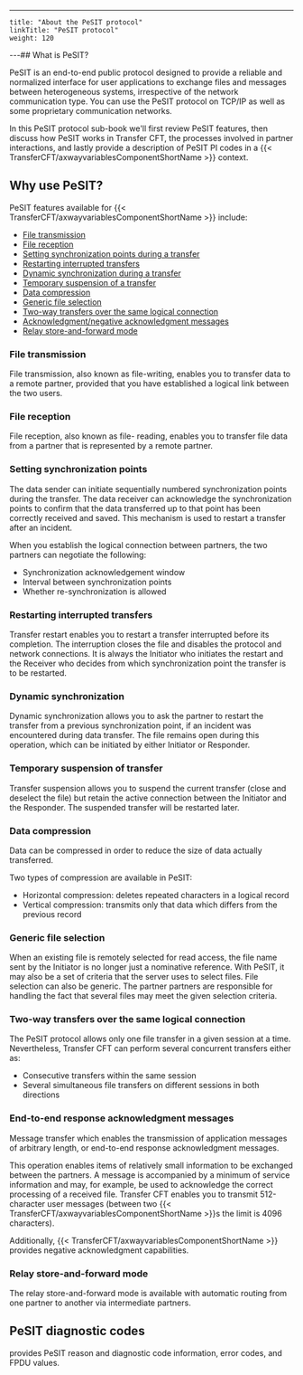 ---
    title: "About the PeSIT protocol"
    linkTitle: "PeSIT protocol"
    weight: 120
---## What is PeSIT?

PeSIT is an end-to-end public protocol designed to provide a reliable
and normalized interface for user applications to exchange files and messages
between heterogeneous systems, irrespective of the network communication
type. You can use the PeSIT protocol on TCP/IP as well as some
proprietary communication networks.

In this PeSIT protocol sub-book we'll first review PeSIT features, then discuss how PeSIT works in Transfer CFT, the processes involved in partner interactions, and lastly provide a description of PeSIT PI codes in a {{< TransferCFT/axwayvariablesComponentShortName  >}} context.

<span id="PeSIT"></span>

## Why use PeSIT?

PeSIT features available for {{< TransferCFT/axwayvariablesComponentShortName  >}} include:

- [File
    transmission](#File)
- [File
    reception](#File2)
- [Setting synchronization points during a transfer](#Setting)
- [Restarting interrupted transfers](#Restarti)
- [Dynamic
    synchronization during a transfer](#Dynamic)
- [Temporary
    suspension of a transfer](#Temporar)
- [Data
    compression](#Data)
- [Generic
    file selection](#Generic)
- [Two-way
    transfers over the same logical connection](#Two-way)
- [Acknowledgment/negative acknowledgment messages](#End-to-e)
- [Relay store-and-forward mode](#Store-an)

<span id="File"></span>

### File transmission

File transmission, also known as file-writing, enables you to transfer
data to a remote partner, provided that you have established a logical
link between the two users.

<span id="File2"></span>

### File reception

File reception, also known as file- reading, enables you to transfer
file data from a partner that is represented by a remote partner.

<span id="Setting"></span>

### Setting synchronization points

The data sender can initiate sequentially numbered synchronization points
during the transfer. The data receiver can acknowledge the synchronization
points to confirm that the data transferred up to that point has been
correctly received and saved. This mechanism is used to restart a transfer
after an incident.

When you establish the logical connection between partners, the two
partners can negotiate the following:

- Synchronization
    acknowledgement window
- Interval
    between synchronization points
- Whether
    re-synchronization is allowed

<span id="Restarti"></span>

### Restarting interrupted transfers

Transfer restart enables you to restart a transfer interrupted before
its completion. The interruption closes the file and disables the protocol
and network connections. It is always the Initiator who initiates the
restart and the Receiver who decides from which synchronization point
the transfer is to be restarted.

<span id="Dynamic"></span>

### Dynamic synchronization

Dynamic synchronization allows you to ask the partner to restart the
transfer from a previous synchronization point, if an incident was encountered
during data transfer. The file remains open during this operation, which
can be initiated by either Initiator or Responder.

<span id="Temporar"></span>

### Temporary suspension of transfer

Transfer suspension allows you to suspend the current transfer (close
and deselect the file) but retain the active connection between the
Initiator and the Responder. The suspended transfer will be restarted
later.

<span id="Data"></span>

### Data compression

Data can be compressed in order to reduce the size of data actually
transferred.

Two types of compression are available in PeSIT:

- Horizontal
    compression: deletes repeated characters in a logical record
- Vertical
    compression: transmits only that data which differs from the previous
    record

<span id="Generic"></span>

### Generic file selection

When an existing file is remotely selected for read access, the file
name sent by the Initiator is no longer just a nominative reference. With
PeSIT, it may also be a set of criteria that the server uses to select
files. File selection can also be generic. The partner partners are responsible
for handling the fact that several files may meet the given selection
criteria.

<span id="Two-way"></span>

### Two-way transfers over the same logical connection

The PeSIT protocol allows only one file transfer in a given session at a time. Nevertheless, Transfer CFT can perform several concurrent transfers either as: 

- Consecutive transfers within the same session
- Several simultaneous file transfers on different sessions in both directions

<span id="End-to-e"></span>

### End-to-end response acknowledgment messages

Message
transfer which enables the transmission of application messages of arbitrary
length, or end-to-end response acknowledgment messages.

This operation enables items of relatively small information to be exchanged between the partners. A message is accompanied by a minimum of service information and may, for example, be used to acknowledge the correct processing of a received file. Transfer CFT enables you to transmit 512-character user messages (between two {{< TransferCFT/axwayvariablesComponentShortName  >}}s the limit is 4096 characters).

Additionally, {{< TransferCFT/axwayvariablesComponentShortName  >}} provides negative acknowledgment capabilities.

<span id="Store-an"></span>

### Relay store-and-forward mode

The relay store-and-forward mode is available with automatic routing from one partner to another via intermediate
partners.

## PeSIT diagnostic codes

provides PeSIT reason and diagnostic code information, error codes, and FPDU values.
